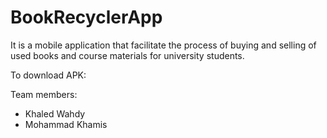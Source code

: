 # BookRecyclerApp

It is a mobile application that facilitate the process of buying and selling of used books and course materials for university students.


To download APK:

Team members:
- Khaled Wahdy
- Mohammad Khamis
